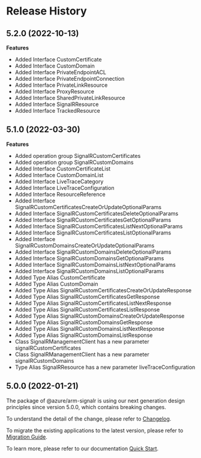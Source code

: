 # Release History
    
## 5.2.0 (2022-10-13)
    
**Features**

  - Added Interface CustomCertificate
  - Added Interface CustomDomain
  - Added Interface PrivateEndpointACL
  - Added Interface PrivateEndpointConnection
  - Added Interface PrivateLinkResource
  - Added Interface ProxyResource
  - Added Interface SharedPrivateLinkResource
  - Added Interface SignalRResource
  - Added Interface TrackedResource
    
    
## 5.1.0 (2022-03-30)
    
**Features**

  - Added operation group SignalRCustomCertificates
  - Added operation group SignalRCustomDomains
  - Added Interface CustomCertificateList
  - Added Interface CustomDomainList
  - Added Interface LiveTraceCategory
  - Added Interface LiveTraceConfiguration
  - Added Interface ResourceReference
  - Added Interface SignalRCustomCertificatesCreateOrUpdateOptionalParams
  - Added Interface SignalRCustomCertificatesDeleteOptionalParams
  - Added Interface SignalRCustomCertificatesGetOptionalParams
  - Added Interface SignalRCustomCertificatesListNextOptionalParams
  - Added Interface SignalRCustomCertificatesListOptionalParams
  - Added Interface SignalRCustomDomainsCreateOrUpdateOptionalParams
  - Added Interface SignalRCustomDomainsDeleteOptionalParams
  - Added Interface SignalRCustomDomainsGetOptionalParams
  - Added Interface SignalRCustomDomainsListNextOptionalParams
  - Added Interface SignalRCustomDomainsListOptionalParams
  - Added Type Alias CustomCertificate
  - Added Type Alias CustomDomain
  - Added Type Alias SignalRCustomCertificatesCreateOrUpdateResponse
  - Added Type Alias SignalRCustomCertificatesGetResponse
  - Added Type Alias SignalRCustomCertificatesListNextResponse
  - Added Type Alias SignalRCustomCertificatesListResponse
  - Added Type Alias SignalRCustomDomainsCreateOrUpdateResponse
  - Added Type Alias SignalRCustomDomainsGetResponse
  - Added Type Alias SignalRCustomDomainsListNextResponse
  - Added Type Alias SignalRCustomDomainsListResponse
  - Class SignalRManagementClient has a new parameter signalRCustomCertificates
  - Class SignalRManagementClient has a new parameter signalRCustomDomains
  - Type Alias SignalRResource has a new parameter liveTraceConfiguration
    
    
## 5.0.0 (2022-01-21)

The package of @azure/arm-signalr is using our next generation design principles since version 5.0.0, which contains breaking changes.

To understand the detail of the change, please refer to [Changelog](https://aka.ms/js-track2-changelog).

To migrate the existing applications to the latest version, please refer to [Migration Guide](https://aka.ms/js-track2-migration-guide).

To learn more, please refer to our documentation [Quick Start](https://aka.ms/js-track2-quickstart).
